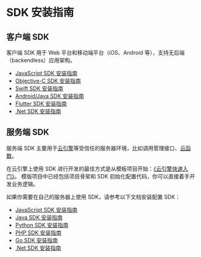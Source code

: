 # SDK 安装指南

## 客户端 SDK

客户端 SDK 用于 Web 平台和移动端平台（iOS、Android 等），支持无后端（backendless）应用架构。

- [JavaScript SDK 安装指南](sdk_setup-js.html)
- [Objective-C SDK 安装指南](https://docs.leancloud.cn/sdk/storage/guide/setup-objc/)
- [Swift SDK 安装指南](sdk_setup-swift.html)
- [Android/Java SDK 安装指南](https://docs.leancloud.cn/sdk/storage/guide/setup-java/)
- [Flutter SDK 安装指南](sdk_setup-flutter.html)
- [.Net SDK 安装指南](https://docs.leancloud.cn/sdk/storage/guide/setup-dotnet/)

## 服务端 SDK

服务端 SDK 主要用于[云引擎](leanengine_overview.html)等受信任的服务器环境，比如调用管理接口、[云函数](leanengine_cloudfunction_guide-node.html)。

在云引擎上使用 SDK 进行开发的最佳方式是从模板项目开始：[《云引擎快速入门》](leanengine_quickstart.html)。
模版项目中已经包括项目骨架和 SDK 初始化配置代码，你可以直接着手开发业务逻辑。

如果你需要在自己的服务器上使用 SDK，请参考以下文档安装配置 SDK：

- [JavaScript SDK 安装指南](sdk_setup-js.html#node-js)
- [Java SDK 安装指南](https://docs.leancloud.cn/sdk/storage/guide/setup-java/)
- [Python SDK 安装指南](sdk_setup-python.html)
- [PHP SDK 安装指南](sdk_setup-php.html)
- [Go SDK 安装指南](sdk_setup-go.html)
- [.Net SDK 安装指南](https://docs.leancloud.cn/sdk/storage/guide/setup-dotnet/)
